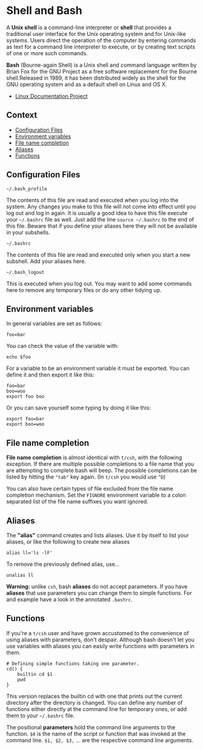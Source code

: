 # Shell and Bash

A **Unix shell** is a command-line interpreter or **shell** that provides a traditional user interface for the Unix operating system and for Unix-like systems. Users direct the operation of the computer by entering commands as text for a command line interpreter to execute, or by creating text scripts of one or more such commands.

**Bash** (Bourne-again Shell) is a Unix shell and command language written by Brian Fox for the GNU Project as a free software replacement for the Bourne shell.Released in 1989, it has been distributed widely as the shell for the GNU operating system and as a default shell on Linux and OS X.

- [Linux Documentation Project](http://tldp.org/guides.html)

## Context

- [Configuration Files](https://github.com/valerysamovich/shell-files#configuration-files)
- [Environment variables](https://github.com/valerysamovich/shell-files#file-name-completion)
- [File name completion](https://github.com/valerysamovich/shell-files#file-name-completion)
- [Aliases](https://github.com/valerysamovich/shell-files#aliases)
- [Functions](https://github.com/valerysamovich/shell-files#functions)

## Configuration Files

    ~/.bash_profile

The contents of this file are read and executed when you log into the system. Any changes you make to this file will not come into effect until you log out and log in again. It is usually a good idea to have this file execute your `~/.bashrc` file as well. Just add the line `source ~/.bashrc` to the end of this file. Beware that if you define your aliases here they will not be available in your subshells.

    ~/.bashrc
    
The contents of this file are read and executed only when you start a new subshell. Add your aliases here.

    ~/.bash_logout

This is executed when you log out. You may want to add some commands here to remove any temporary files or do any other tidying up.

## Environment variables

In general variables are set as follows: 

    foo=bar

You can check the value of the variable with: 

    echo $foo
    
For a variable to be an environment variable it must be exported. You can define it and then export it like this:

    foo=bar
    boo=woo
    export foo boo

Or you can save yourself some typing by doing it like this:

    export foo=bar
    export boo=woo

## File name completion

**File name completion** is almost identical with `t/csh`, with the following exception. If there are multiple possible completions to a file name that you are attempting to complete bash will beep. The possible completions can be listed by hitting the `"tab"` key again. (In `t/csh` you would use `^D`)

You can also have certain types of file excluded from the file name completion mechanism. Set the `FIGNORE` environment variable to a colon separated list of the file name suffixes you want ignored.

## Aliases

The **"alias"** command creates and lists aliases. Use it by itself to list your aliases, or like the following to create new aliases

    alias ll='ls -lF'
    
To remove the previously defined alias, use...

    unalias ll
    
**Warning:** unlike `csh`, bash **aliases** do not accept parameters. If you have **aliases** that use parameters you can change them to simple functions. For and example have a look in the annotated `.bashrc`.

## Functions

If you're a `t/csh` user and have grown accustomed to the convenience of using aliases with parameters, don't despair. Although bash doesn't let you use variables with aliases you can easily write functions with parameters in them.

    # Defining simple functions taking one parameter.
    cd() {
        builtin cd $1
        pwd
    }

This version replaces the builtin cd with one that prints out the current directory after the directory is changed. You can define any number of functions either directly at the command line for temporary ones, or add them to your `~/.bashrc` file.

The positional **parameters** hold the command line arguments to the function. `$0` is the name of the script or function that was invoked at the command line. `$1, $2, $3,` ... are the respective command line arguments.
